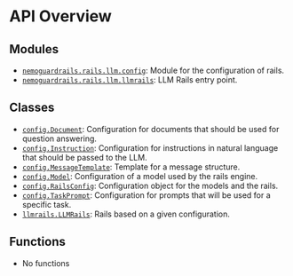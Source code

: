 <!-- markdownlint-disable -->

# API Overview

## Modules

- [`nemoguardrails.rails.llm.config`](./nemoguardrails.rails.llm.config.md#module-nemoguardrailsrailsllmconfig): Module for the configuration of rails.
- [`nemoguardrails.rails.llm.llmrails`](./nemoguardrails.rails.llm.llmrails.md#module-nemoguardrailsrailsllmllmrails): LLM Rails entry point.

## Classes

- [`config.Document`](./nemoguardrails.rails.llm.config.md#class-document): Configuration for documents that should be used for question answering.
- [`config.Instruction`](./nemoguardrails.rails.llm.config.md#class-instruction): Configuration for instructions in natural language that should be passed to the LLM.
- [`config.MessageTemplate`](./nemoguardrails.rails.llm.config.md#class-messagetemplate): Template for a message structure.
- [`config.Model`](./nemoguardrails.rails.llm.config.md#class-model): Configuration of a model used by the rails engine.
- [`config.RailsConfig`](./nemoguardrails.rails.llm.config.md#class-railsconfig): Configuration object for the models and the rails.
- [`config.TaskPrompt`](./nemoguardrails.rails.llm.config.md#class-taskprompt): Configuration for prompts that will be used for a specific task.
- [`llmrails.LLMRails`](./nemoguardrails.rails.llm.llmrails.md#class-llmrails): Rails based on a given configuration.

## Functions

- No functions
